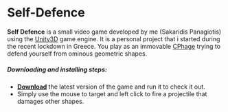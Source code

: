 # Self-Defence

**Self Defence** is a small video game developed by me (Sakaridis Panagiotis) using the [Unity3D](https://unity.com/) game engine. 
It is a personal project that i started during the recent lockdown in Greece.
You play as an immovable [CPhage](https://en.wikipedia.org/wiki/Bacteriophage) trying to defend yourself from ominous geometric shapes.

##### Downloading and installing steps:
* **[Download](https://github.com/Panos-Sakar/Self-Defence/blob/master/Build_Win/Zip/Self%20Defence.exe?raw=true)** the latest version of the game and run it to check it out.
* Simply use the mouse to target and left click to fire a projectile that damages other shapes.
